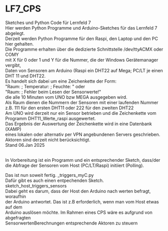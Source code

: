 # LF7_CPS
Sketches und Python Code für Lernfeld 7<br>
Hier werden Python Programme und Arduino-Sketches für das Lernfeld 7 abgelegt.<br>
Derzeit werden Python Programme für den Raspi, den Laptop und den PC hier gehalten.<br>
Die Programme erhalten über die dedizierte Schnittstelle /dev/ttyACMX oder COMY<br>
mit X für 0 oder 1 und Y für die Nummer, die der Windows Gerätemanager vergibt,<br>
Daten von Sensoren am Arduino (Raspi ein DHT22 auf Mega; PC/LT je einen DHT 11 und DHT22.<br>
Es handelt sich dabei um eine Zeichenkette der Form:<br>
"Raum: <Wert>; Temperatur: <WERT>; Feuchte: <Wert>" oder <br>
"Raum: <Wert>; Fehler beim Lesen der Sensorwerte!"<br>
die alle 10 Minuten vom UNO bzw MEGA ausgegeben wird.<br>
Als Raum dienen die Nummern der Sensoren mit einer laufenden Nummer<br>
z.B. 111 für den ersten DHT11 oder 222 für den zweiten DHT22<br>
Am UNO wird derzeit nur ein Sensor betrieben und die Zeichenkette vom<br>
Programm DHT11_Werte_raspi ausgewertet.<br>
Das Ergebnis der Auswertung der Zeichenkette wird in eine Datenbank (XAMP)<br>
eines lokalen oder alternativ per VPN angebundenen Servers geschrieben.<br>
Aktoren sind derzeit nicht berücksichtigt.<br>
Stand 06.Jan 2025<br><br>

In Vorbereitung ist ein Programm und ein entsprechender Sketch, dass/der<br>
die Abfrage der Sensoren vom Host (PC/LT/Raspi) initiiert (Polling).<br>

Das ist nun soweit fertig. <hos>_triggers_myC.py<br>
Dafür gibt es auch einen entpechenden Sketch. sketch_host_triggers_sensors<br>
Dabei geht es darum, dass der Host den Arduino nach werten befragt, woraufhin<br>
der Arduino antwortet. Das ist z.B erforderlich, wenn man vom Host etwas auf dem<br>
Arduino auslösen möchte. Im Rahmen eines CPS wäre es aufgrund von abgefragten<br>
SensorwertenBerechnungen entsprechende Aktoren zu steuern<br>
